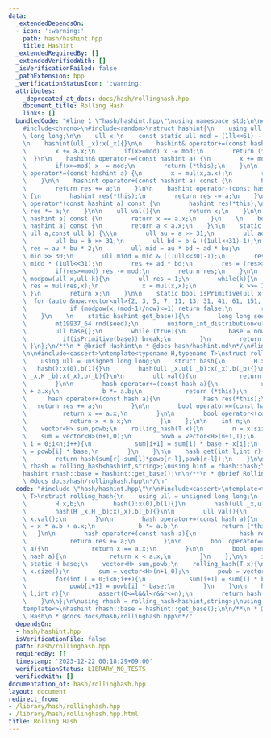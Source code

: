 ```yaml
---
data:
  _extendedDependsOn:
  - icon: ':warning:'
    path: hash/hashint.hpp
    title: Hashint
  _extendedRequiredBy: []
  _extendedVerifiedWith: []
  _isVerificationFailed: false
  _pathExtension: hpp
  _verificationStatusIcon: ':warning:'
  attributes:
    _deprecated_at_docs: docs/hash/rollinghash.hpp
    document_title: Rolling Hash
    links: []
  bundledCode: "#line 1 \"hash/hashint.hpp\"\nusing namespace std;\n\n#include<vector>\n\
    #include<chrono>\n#include<random>\nstruct hashint{\n    using ull = unsigned\
    \ long long;\n\n    ull x;\n    const static ull mod = (1ll<<61) - 1;\n    hashint():x(0){}\n\
    \n    hashint(ull _x):x(_x){}\n\n    hashint& operator+=(const hashint a) {\n\
    \        x += a.x;\n        if(x>=mod) x -= mod;\n        return (*this);\n  \
    \  }\n\n    hashint& operator-=(const hashint a) {\n        x += mod - a.x;\n\
    \        if(x>=mod) x -= mod;\n        return (*this);\n    }\n\n    hashint&\
    \ operator*=(const hashint a) {\n        x = mul(x,a.x);\n        return (*this);\n\
    \    }\n\n    hashint operator+(const hashint a) const {\n        hashint res(*this);\n\
    \        return res += a;\n    }\n\n    hashint operator-(const hashint a) const\
    \ {\n        hashint res(*this);\n        return res -= a;\n    }\n\n    hashint\
    \ operator*(const hashint a) const {\n        hashint res(*this);\n        return\
    \ res *= a;\n    }\n\n    ull val(){\n        return x;\n    }\n\n    bool operator==(const\
    \ hashint a) const {\n        return x == a.x;\n    }\n    \n    bool operator<(const\
    \ hashint a) const {\n        return a < a.x;\n    }\n\n    static ull mul(const\
    \ ull a,const ull b) {\\\n        ull au = a >> 31;\n        ull ad = a & ((1ull<<31)-1);\n\
    \        ull bu = b >> 31;\n        ull bd = b & ((1ull<<31)-1);\n        ull\
    \ res = au * bu * 2;\n        ull mid = au * bd + ad * bu;\n        ull midu =\
    \ mid >> 30;\n        ull midd = mid & ((1ull<<30)-1);\n        res += midu +\
    \ midd * (1ull<<31);\n        res += ad * bd;\n        res = (res>>61) + (res&((1ull<<61)-1));\n\
    \        if(res>=mod) res -= mod;\n        return res;\n    }\n\n    static ull\
    \ modpow(ull x,ull k){\n        ull res = 1;\n        while(k){\n            if(k&1)\
    \ res = mul(res,x);\n            x = mul(x,x);\n            k >>= 1;\n       \
    \ }\n        return x;\n    }\n\n    static bool isPrimitive(ull x) {\n      \
    \  for (auto &now:vector<ull>{2, 3, 5, 7, 11, 13, 31, 41, 61, 151, 331, 1321})\n\
    \            if (modpow(x,(mod-1)/now)<=1) return false;\n        return true;\n\
    \    }\n    \n    static hashint get_base(){\n        long long seed = chrono::duration_cast<chrono::milliseconds>(chrono::system_clock::now().time_since_epoch()).count();\n\
    \        mt19937_64 rnd(seed);\n        uniform_int_distribution<ull> now(1,mod-1);\n\
    \        ull base{};\n        while (true){\n            base = now(rnd);\n  \
    \          if(isPrimitive(base)) break;\n        }\n        return base;\n   \
    \ }\n};\n/**\n * @brief Hashint\n * @docs hash/hashint.md\n*/\n#line 2 \"hash/rollinghash.hpp\"\
    \n\n#include<cassert>\ntemplate<typename H,typename T>\nstruct rolling_hash{\n\
    \    using ull = unsigned long long;\n    struct hash{\n        H x,b;\n     \
    \   hash():x(0),b(1){}\n        hash(ull _x,ull _b):x(_x),b(_b){}\n        hash(H\
    \ _x,H _b):x(_x),b(_b){}\n\n        ull val(){\n            return x.val();\n\
    \        }\n\n        hash operator+=(const hash a){\n            x = x * a.b\
    \ + a.x;\n            b *= a.b;\n            return (*this);\n        }\n\n  \
    \      hash operator+(const hash a){\n            hash res(*this);\n         \
    \   return res += a;\n        }\n\n        bool operator==(const hash a){\n  \
    \          return x == a.x;\n        }\n\n        bool operator<(const hash a){\n\
    \            return x < a.x;\n        }\n    };\n\n    int n;\n    static H base;\n\
    \    vector<H> sum,powb;\n    rolling_hash(T x){\n        n = x.size();\n    \
    \    sum = vector<H>(n+1,0);\n        powb = vector<H>(n+1,1);\n        for(int\
    \ i = 0;i<n;i++){\n            sum[i+1] = sum[i] * base + x[i];\n            powb[i+1]\
    \ = powb[i] * base;\n        }\n    }\n\n    hash get(int l,int r){\n        assert(0<=l&&l<r&&r<=n);\n\
    \        return hash(sum[r]-sum[l]*powb[r-l],powb[r-l]);\n    }\n\n};\n\nusing\
    \ rhash = rolling_hash<hashint,string>;\nusing hint = rhash::hash;\ntemplate<>\n\
    hashint rhash::base = hashint::get_base();\n\n/**\n * @brief Rolling Hash\n *\
    \ @docs docs/hash/rollinghash.hpp\n*/\n"
  code: "#include \"hash/hashint.hpp\"\n\n#include<cassert>\ntemplate<typename H,typename\
    \ T>\nstruct rolling_hash{\n    using ull = unsigned long long;\n    struct hash{\n\
    \        H x,b;\n        hash():x(0),b(1){}\n        hash(ull _x,ull _b):x(_x),b(_b){}\n\
    \        hash(H _x,H _b):x(_x),b(_b){}\n\n        ull val(){\n            return\
    \ x.val();\n        }\n\n        hash operator+=(const hash a){\n            x\
    \ = x * a.b + a.x;\n            b *= a.b;\n            return (*this);\n     \
    \   }\n\n        hash operator+(const hash a){\n            hash res(*this);\n\
    \            return res += a;\n        }\n\n        bool operator==(const hash\
    \ a){\n            return x == a.x;\n        }\n\n        bool operator<(const\
    \ hash a){\n            return x < a.x;\n        }\n    };\n\n    int n;\n   \
    \ static H base;\n    vector<H> sum,powb;\n    rolling_hash(T x){\n        n =\
    \ x.size();\n        sum = vector<H>(n+1,0);\n        powb = vector<H>(n+1,1);\n\
    \        for(int i = 0;i<n;i++){\n            sum[i+1] = sum[i] * base + x[i];\n\
    \            powb[i+1] = powb[i] * base;\n        }\n    }\n\n    hash get(int\
    \ l,int r){\n        assert(0<=l&&l<r&&r<=n);\n        return hash(sum[r]-sum[l]*powb[r-l],powb[r-l]);\n\
    \    }\n\n};\n\nusing rhash = rolling_hash<hashint,string>;\nusing hint = rhash::hash;\n\
    template<>\nhashint rhash::base = hashint::get_base();\n\n/**\n * @brief Rolling\
    \ Hash\n * @docs docs/hash/rollinghash.hpp\n*/"
  dependsOn:
  - hash/hashint.hpp
  isVerificationFile: false
  path: hash/rollinghash.hpp
  requiredBy: []
  timestamp: '2023-12-22 00:18:29+09:00'
  verificationStatus: LIBRARY_NO_TESTS
  verifiedWith: []
documentation_of: hash/rollinghash.hpp
layout: document
redirect_from:
- /library/hash/rollinghash.hpp
- /library/hash/rollinghash.hpp.html
title: Rolling Hash
---
```

